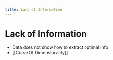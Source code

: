 ```yaml
---
title: Lack of Information
---
```


# Lack of Information
- Data does not show how to extract optimal info
- [[Curse Of Dimensionality]]


















































































